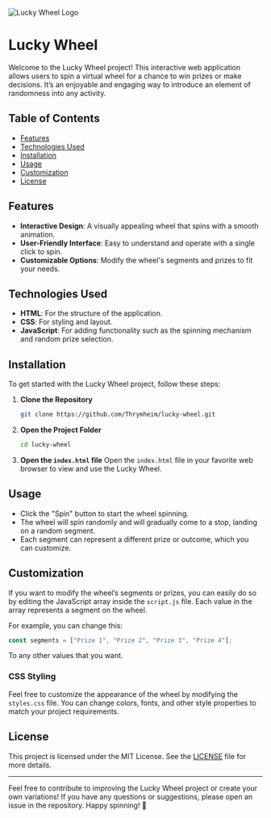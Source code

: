 ![Lucky Wheel Logo](https://encrypted-tbn0.gstatic.com/images?q=tbn:ANd9GcRohg9M-qmZhrwiuUSURDnvpaJEA0-oR5-V7w&s)

# Lucky Wheel

Welcome to the Lucky Wheel project! This interactive web application allows users to spin a virtual wheel for a chance to win prizes or make decisions. It’s an enjoyable and engaging way to introduce an element of randomness into any activity. 

## Table of Contents
- [Features](#features)
- [Technologies Used](#technologies-used)
- [Installation](#installation)
- [Usage](#usage)
- [Customization](#customization)
- [License](#license)

## Features
- **Interactive Design**: A visually appealing wheel that spins with a smooth animation.
- **User-Friendly Interface**: Easy to understand and operate with a single click to spin.
- **Customizable Options**: Modify the wheel's segments and prizes to fit your needs.

## Technologies Used
- **HTML**: For the structure of the application.
- **CSS**: For styling and layout.
- **JavaScript**: For adding functionality such as the spinning mechanism and random prize selection.

## Installation
To get started with the Lucky Wheel project, follow these steps:

1. **Clone the Repository**
   ```bash
   git clone https://github.com/Thrymheim/lucky-wheel.git
   ```

2. **Open the Project Folder**
   ```bash
   cd lucky-wheel
   ```

3. **Open the `index.html` file**
   Open the `index.html` file in your favorite web browser to view and use the Lucky Wheel.

## Usage
- Click the "Spin" button to start the wheel spinning.
- The wheel will spin randomly and will gradually come to a stop, landing on a random segment.
- Each segment can represent a different prize or outcome, which you can customize.

## Customization
If you want to modify the wheel’s segments or prizes, you can easily do so by editing the JavaScript array inside the `script.js` file. Each value in the array represents a segment on the wheel.

For example, you can change this:
```javascript
const segments = ["Prize 1", "Prize 2", "Prize 3", "Prize 4"];
```
To any other values that you want.

### CSS Styling
Feel free to customize the appearance of the wheel by modifying the `styles.css` file. You can change colors, fonts, and other style properties to match your project requirements.

## License
This project is licensed under the MIT License. See the [LICENSE](LICENSE) file for more details.

---

Feel free to contribute to improving the Lucky Wheel project or create your own variations! If you have any questions or suggestions, please open an issue in the repository. Happy spinning! 🎉
